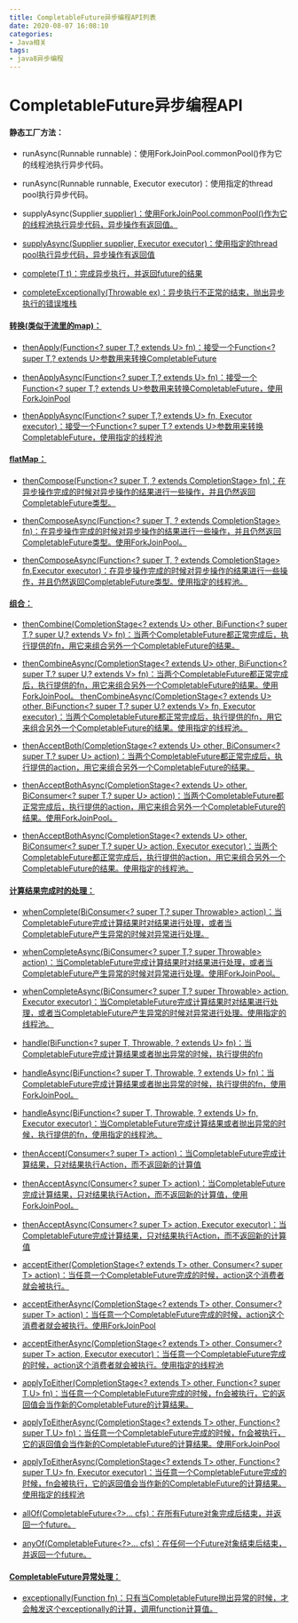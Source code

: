 ```yaml
---
title: CompletableFuture异步编程API列表
date: 2020-08-07 16:08:10
categories: 
- Java相关
tags:
- java8异步编程
---
```

<!-- more -->
# CompletableFuture异步编程API

#### 静态工厂方法：

- runAsync(Runnable runnable)：使用ForkJoinPool.commonPool()作为它的线程池执行异步代码。

- runAsync(Runnable runnable, Executor executor)：使用指定的thread pool执行异步代码。


- supplyAsync(Supplier<U> supplier)：使用ForkJoinPool.commonPool()作为它的线程池执行异步代码，异步操作有返回值。


- supplyAsync(Supplier<U> supplier, Executor executor)：使用指定的thread pool执行异步代码，异步操作有返回值


- complete(T t)：完成异步执行，并返回future的结果


- completeExceptionally(Throwable ex)：异步执行不正常的结束，抛出异步执行的错误堆栈


#### 转换(类似于流里的map)：

- thenApply(Function<? super T,? extends U> fn)：接受一个Function<? super T,? extends U>参数用来转换CompletableFuture

- thenApplyAsync(Function<? super T,? extends U> fn)：接受一个Function<? super T,? extends U>参数用来转换CompletableFuture，使用ForkJoinPool


- thenApplyAsync(Function<? super T,? extends U> fn, Executor executor)：接受一个Function<? super T,? extends U>参数用来转换CompletableFuture，使用指定的线程池


#### flatMap：

- thenCompose(Function<? super T, ? extends CompletionStage<U>> fn)：在异步操作完成的时候对异步操作的结果进行一些操作，并且仍然返回CompletableFuture类型。

- thenComposeAsync(Function<? super T, ? extends CompletionStage<U>> fn)：在异步操作完成的时候对异步操作的结果进行一些操作，并且仍然返回CompletableFuture类型。使用ForkJoinPool。


- thenComposeAsync(Function<? super T, ? extends CompletionStage<U>> fn,Executor executor)：在异步操作完成的时候对异步操作的结果进行一些操作，并且仍然返回CompletableFuture类型。使用指定的线程池。


#### 组合：

- thenCombine(CompletionStage<? extends U> other, BiFunction<? super T,? super U,? extends V> fn)：当两个CompletableFuture都正常完成后，执行提供的fn，用它来组合另外一个CompletableFuture的结果。

- thenCombineAsync(CompletionStage<? extends U> other, BiFunction<? super T,? super U,? extends V> fn)：当两个CompletableFuture都正常完成后，执行提供的fn，用它来组合另外一个CompletableFuture的结果。使用ForkJoinPool。
  thenCombineAsync(CompletionStage<? extends U> other, BiFunction<? super T,? super U,? extends V> fn, Executor executor)：当两个CompletableFuture都正常完成后，执行提供的fn，用它来组合另外一个CompletableFuture的结果。使用指定的线程池。

- thenAcceptBoth(CompletionStage<? extends U> other, BiConsumer<? super T,? super U> action)：当两个CompletableFuture都正常完成后，执行提供的action，用它来组合另外一个CompletableFuture的结果。


- thenAcceptBothAsync(CompletionStage<? extends U> other, BiConsumer<? super T,? super U> action)：当两个CompletableFuture都正常完成后，执行提供的action，用它来组合另外一个CompletableFuture的结果。使用ForkJoinPool。


- thenAcceptBothAsync(CompletionStage<? extends U> other, BiConsumer<? super T,? super U> action, Executor executor)：当两个CompletableFuture都正常完成后，执行提供的action，用它来组合另外一个CompletableFuture的结果。使用指定的线程池。


#### 计算结果完成时的处理：

- whenComplete(BiConsumer<? super T,? super Throwable> action)：当CompletableFuture完成计算结果时对结果进行处理，或者当CompletableFuture产生异常的时候对异常进行处理。

- whenCompleteAsync(BiConsumer<? super T,? super Throwable> action)：当CompletableFuture完成计算结果时对结果进行处理，或者当CompletableFuture产生异常的时候对异常进行处理。使用ForkJoinPool。


- whenCompleteAsync(BiConsumer<? super T,? super Throwable> action, Executor executor)：当CompletableFuture完成计算结果时对结果进行处理，或者当CompletableFuture产生异常的时候对异常进行处理。使用指定的线程池。


- handle(BiFunction<? super T, Throwable, ? extends U> fn)：当CompletableFuture完成计算结果或者抛出异常的时候，执行提供的fn


- handleAsync(BiFunction<? super T, Throwable, ? extends U> fn)：当CompletableFuture完成计算结果或者抛出异常的时候，执行提供的fn，使用ForkJoinPool。


- handleAsync(BiFunction<? super T, Throwable, ? extends U> fn, Executor executor)：当CompletableFuture完成计算结果或者抛出异常的时候，执行提供的fn，使用指定的线程池。


- thenAccept(Consumer<? super T> action)：当CompletableFuture完成计算结果，只对结果执行Action，而不返回新的计算值


- thenAcceptAsync(Consumer<? super T> action)：当CompletableFuture完成计算结果，只对结果执行Action，而不返回新的计算值，使用ForkJoinPool。


- thenAcceptAsync(Consumer<? super T> action, Executor executor)：当CompletableFuture完成计算结果，只对结果执行Action，而不返回新的计算值


- acceptEither(CompletionStage<? extends T> other, Consumer<? super T> action)：当任意一个CompletableFuture完成的时候，action这个消费者就会被执行。


- acceptEitherAsync(CompletionStage<? extends T> other, Consumer<? super T> action)：当任意一个CompletableFuture完成的时候，action这个消费者就会被执行。使用ForkJoinPool


- acceptEitherAsync(CompletionStage<? extends T> other, Consumer<? super T> action, Executor executor)：当任意一个CompletableFuture完成的时候，action这个消费者就会被执行。使用指定的线程池


- applyToEither(CompletionStage<? extends T> other, Function<? super T,U> fn)：当任意一个CompletableFuture完成的时候，fn会被执行，它的返回值会当作新的CompletableFuture<U>的计算结果。


- applyToEitherAsync(CompletionStage<? extends T> other, Function<? super T,U> fn)：当任意一个CompletableFuture完成的时候，fn会被执行，它的返回值会当作新的CompletableFuture<U>的计算结果。使用ForkJoinPool


- applyToEitherAsync(CompletionStage<? extends T> other, Function<? super T,U> fn, Executor executor)：当任意一个CompletableFuture完成的时候，fn会被执行，它的返回值会当作新的CompletableFuture<U>的计算结果。使用指定的线程池


- allOf(CompletableFuture<?>... cfs)：在所有Future对象完成后结束，并返回一个future。


- anyOf(CompletableFuture<?>... cfs)：在任何一个Future对象结束后结束，并返回一个future。


#### CompletableFuture异常处理：

- exceptionally(Function fn)：只有当CompletableFuture抛出异常的时候，才会触发这个exceptionally的计算，调用function计算值。

